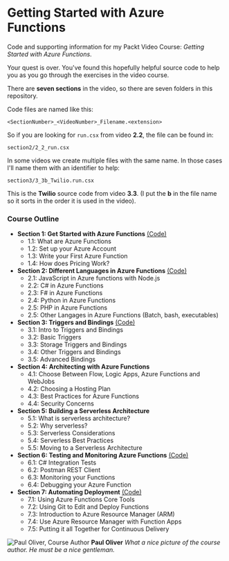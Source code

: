 # Getting Started with Azure Functions

Code and supporting information for my Packt Video Course: *Getting Started with Azure Functions*.

Your quest is over. You've found this hopefully helpful source code to help you as you go through the exercises in the video course.

There are **seven sections** in the video, so there are seven folders in this repository.

Code files are named like this:

    <SectionNumber>_<VideoNumber>_Filename.<extension>

So if you are looking for `run.csx` from video **2.2**, the file can be found in:

`section2/2_2_run.csx`

In some videos we create multiple files with the same name. In those cases I'll name them with an identifier to help:

`section3/3_3b_Twilio.run.csx`

This is the **Twilio** source code from video **3.3**. (I put the **b** in the file name so it sorts in the order it is used in the video).

### Course Outline

* **Section 1: Get Started with Azure Functions** [(Code)](https://github.com/c0achmcguirk/getting-started-with-azure-functions/tree/master/section1)
    * 1.1: What are Azure Functions
    * 1.2: Set up your Azure Account
    * 1.3: Write your First Azure Function
    * 1.4: How does Pricing Work?
* **Section 2: Different Languages in Azure Functions** [(Code)](https://github.com/c0achmcguirk/getting-started-with-azure-functions/tree/master/section2)
    * 2.1: JavaScript in Azure functions with Node.js
    * 2.2: C# in Azure Functions
    * 2.3: F# in Azure Functions
    * 2.4: Python in Azure Functions
    * 2.5: PHP in Azure Functions
    * 2.5: Other Langages in Azure Functions (Batch, bash, executables)
* **Section 3: Triggers and Bindings** [(Code)](https://github.com/c0achmcguirk/getting-started-with-azure-functions/tree/master/section3)
    * 3.1: Intro to Triggers and Bindings
    * 3.2: Basic Triggers
    * 3.3: Storage Triggers and Bindings
    * 3.4: Other Triggers and Bindings
    * 3.5: Advanced Bindings
* **Section 4: Architecting with Azure Functions**
    * 4.1: Choose Between Flow, Logic Apps, Azure Functions and WebJobs
    * 4.2: Choosing a Hosting Plan
    * 4.3: Best Practices for Azure Functions
    * 4.4: Security Concerns
* **Section 5: Building a Serverless Architecture**
    * 5.1: What is serverless architecture?
    * 5.2: Why serverless?
    * 5.3: Serverless Considerations
    * 5.4: Serverless Best Practices
    * 5.5: Moving to a Serverless Architecture
* **Section 6: Testing and Monitoring Azure Functions** [(Code)](https://github.com/c0achmcguirk/getting-started-with-azure-functions/tree/master/section6)
    * 6.1: C# Integration Tests
    * 6.2: Postman REST Client
    * 6.3: Monitoring your Functions
    * 6.4: Debugging your Azure Function
* **Section 7: Automating Deployment** [(Code)](https://github.com/c0achmcguirk/getting-started-with-azure-functions/tree/master/section7)
    * 7.1: Using Azure Functions Core Tools
    * 7.2: Using Git to Edit and Deploy Functions
    * 7.3: Introduction to Azure Resource Manager (ARM)
    * 7.4: Use Azure Resource Manager with Function Apps
    * 7.5: Putting it all Together for Continuous Delivery

![Paul Oliver, Course Author](http://i132.photobucket.com/albums/q8/c0achmcguirk/oliverp-circle-small_zpsgyjrocuv.jpg)
**Paul Oliver**
*What a nice picture of the course author. He must be a nice gentleman.*
